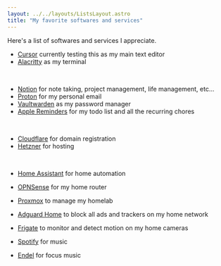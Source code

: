 ```yaml
---
layout: ../../layouts/ListsLayout.astro
title: "My favorite softwares and services"
---
```


Here's a list of softwares and services I appreciate.

- [Cursor](https://cursor.sh/) currently testing this as my main text editor
- [Alacritty](https://alacritty.org/) as my terminal

<br />

- [Notion](https://www.notion.so/) for note taking, project management, life management, etc...
- [Proton](https://proton.me/mail) for my personal email
- [Vaultwarden](https://github.com/dani-garcia/vaultwarden) as my password manager
- [Apple Reminders](https://www.icloud.com/reminders) for my todo list and all the recurring chores

<br />

- [Cloudflare](https://www.cloudflare.com/) for domain registration
- [Hetzner](https://www.hetzner.com/) for hosting

<br />

- [Home Assistant](https://www.home-assistant.io/) for home automation
- [OPNSense](https://opnsense.org/) for my home router
- [Proxmox](https://www.proxmox.com/en/proxmox-ve) to manage my homelab
- [Adguard Home](https://adguard.com/adguard-home/overview.html) to block all ads and trackers on my home network
- [Frigate](https://frigate.video/) to monitor and detect motion on my home cameras

- [Spotify](https://www.spotify.com/) for music
- [Endel](https://endel.io/) for focus music
